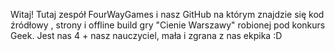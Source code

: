 Witaj! Tutaj zespół FourWayGames i nasz GitHub na którym znajdzie się kod źródłowy , strony i offline build gry "Cienie Warszawy" robionej pod konkurs Geek. 
Jest nas 4 + nasz nauczyciel, mała i zgrana z nas ekpika :D
